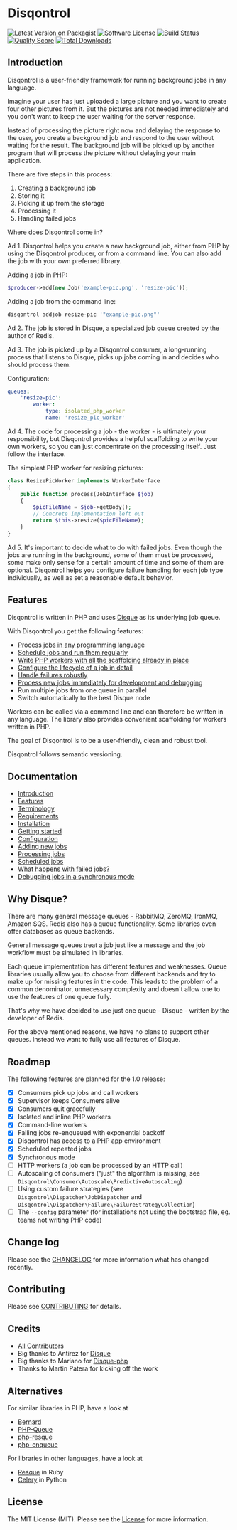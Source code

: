 # Disqontrol

[![Latest Version on Packagist][ico-version]][link-packagist]
[![Software License][ico-license]](LICENSE.md)
[![Build Status][ico-travis]][link-travis]
[![Quality Score][ico-code-quality]][link-code-quality]
[![Total Downloads][ico-downloads]][link-downloads]

## Introduction

Disqontrol is a user-friendly framework for running background jobs in any
language.

Imagine your user has just uploaded a large picture and you want to create four
other pictures from it. But the pictures are not needed immediately and you
don't want to keep the user waiting for the server response.

Instead of processing the picture right now and delaying the response
to the user, you create a background job and respond to the user
without waiting for the result. The background job will be picked up by another
program that will process the picture without delaying your main application.

There are five steps in this process:

1. Creating a background job
2. Storing it
3. Picking it up from the storage
4. Processing it
5. Handling failed jobs

Where does Disqontrol come in?

Ad 1. Disqontrol helps you create a new background job, either from PHP
by using the Disqontrol producer, or from a command line. You can also add
the job with your own preferred library.

Adding a job in PHP:
``` php
$producer->add(new Job('example-pic.png', 'resize-pic'));
```
Adding a job from the command line:
``` bash
disqontrol addjob resize-pic '"example-pic.png"'
```

Ad 2. The job is stored in Disque, a specialized job queue created
by the author of Redis.

Ad 3. The job is picked up by a Disqontrol consumer, a long-running process
that listens to Disque, picks up jobs coming in and decides who should
process them.

Configuration:
``` yaml
queues:
    'resize-pic':
        worker:
            type: isolated_php_worker
            name: 'resize_pic_worker'
```

Ad 4. The code for processing a job - the worker - is ultimately your
responsibility, but Disqontrol provides a helpful scaffolding to write your
own workers, so you can just concentrate on the processing itself. Just follow
the interface.

The simplest PHP worker for resizing pictures:
``` php
class ResizePicWorker implements WorkerInterface
{
    public function process(JobInterface $job)
    {
        $picFileName = $job->getBody();
        // Concrete implementation left out
        return $this->resize($picFileName);
    }
}
```

Ad 5. It's important to decide what to do with failed jobs. Even though
the jobs are running in the background, some of them must be processed, some
make only sense for a certain amount of time and some of them are optional.
Disqontrol helps you configure failure handling for each job type individually,
as well as set a reasonable default behavior.

## Features

Disqontrol is written in PHP and uses [Disque](https://github.com/antirez/disque) as its underlying job queue.

With Disqontrol you get the following features:

- [Process jobs in any programming language](docs/04-ProcessingJobs.md#processing-jobs-in-languages-other-than-php)
- [Schedule jobs and run them regularly](docs/05-SchedulingJobs.md)
- [Write PHP workers with all the scaffolding already in place](docs/04-ProcessingJobs.md#using-php-workers)
- [Configure the lifecycle of a job in detail](docs/02-Configuration.md#queue-defaults)
- [Handle failures robustly](docs/06-FailureHandling.md)
- [Process new jobs immediately for development and debugging](docs/07-Debugging.md)
- Run multiple jobs from one queue in parallel
- Switch automatically to the best Disque node

Workers can be called via a command line and can therefore be written in any
language. The library also provides convenient scaffolding for workers written
in PHP.

The goal of Disqontrol is to be a user-friendly, clean and robust tool.

Disqontrol follows semantic versioning.

## Documentation

- [Introduction](docs/index.md#introduction)
- [Features](docs/index.md#features)
- [Terminology](docs/index.md#terminology)
- [Requirements](docs/01-GettingStarted.md#requirements)
- [Installation](docs/01-GettingStarted.md#installation)
- [Getting started](docs/01-GettingStarted.md#getting-started)
- [Configuration](docs/02-Configuration.md)
- [Adding new jobs](docs/03-AddingJobs.md)
- [Processing jobs](docs/04-ProcessingJobs.md)
- [Scheduled jobs](docs/05-SchedulingJobs.md)
- [What happens with failed jobs?](docs/06-FailureHandling.md)
- [Debugging jobs in a synchronous mode](docs/07-Debugging.md)

## Why Disque?

There are many general message queues - RabbitMQ, ZeroMQ, IronMQ, Amazon SQS.
Redis also has a queue functionality. Some libraries even offer databases as
queue backends.

General message queues treat a job just like a message and the job workflow
must be simulated in libraries.

Each queue implementation has different features and weaknesses. Queue libraries
usually allow you to choose from different backends and try to make up for
missing features in the code. This leads to the problem of a common denominator,
unnecessary complexity and doesn't allow one to use the features of one queue
fully.

That's why we have decided to use just one queue - Disque - written
by the developer of Redis.

For the above mentioned reasons, we have no plans to support other queues.
Instead we want to fully use all features of Disque.

## Roadmap

The following features are planned for the 1.0 release:

- [x] Consumers pick up jobs and call workers
- [x] Supervisor keeps Consumers alive
- [x] Consumers quit gracefully
- [x] Isolated and inline PHP workers
- [x] Command-line workers
- [x] Failing jobs re-enqueued with exponential backoff
- [x] Disqontrol has access to a PHP app environment
- [x] Scheduled repeated jobs
- [x] Synchronous mode
- [ ] HTTP workers (a job can be processed by an HTTP call)
- [ ] Autoscaling of consumers ("just" the algorithm is missing, see
`Disqontrol\Consumer\Autoscale\PredictiveAutoscaling`)
- [ ] Using custom failure strategies (see `Disqontrol\Dispatcher\JobDispatcher`
and `Disqontrol\Dispatcher\Failure\FailureStrategyCollection`)
- [ ] The `--config` parameter (for installations not using the bootstrap file,
eg. teams not writing PHP code)

## Change log

Please see the [CHANGELOG](CHANGELOG.md) for more information what has changed recently.

## Contributing

Please see [CONTRIBUTING](CONTRIBUTING.md) for details.

## Credits

- [All Contributors][link-contributors]
- Big thanks to Antirez for [Disque](https://github.com/antirez/disque)
- Big thanks to Mariano for [Disque-php](https://github.com/mariano/disque-php)
- Thanks to Martin Patera for kicking off the work

## Alternatives

For similar libraries in PHP, have a look at 

- [Bernard](https://bernard.readthedocs.org/)
- [PHP-Queue](https://github.com/CoderKungfu/php-queue)
- [php-resque](https://github.com/chrisboulton/php-resque)
- [php-enqueue](https://github.com/php-enqueue/enqueue-dev)

For libraries in other languages, have a look at

- [Resque](https://github.com/resque/resque) in Ruby
- [Celery](https://celery.readthedocs.org/en/latest/) in Python

## License

The MIT License (MIT). Please see the [License](LICENSE.md) for more information.

[ico-version]: https://img.shields.io/packagist/v/disqontrol/disqontrol.svg?style=flat-square
[ico-license]: https://img.shields.io/badge/license-MIT-brightgreen.svg?style=flat-square
[ico-travis]: https://img.shields.io/travis/disqontrol/disqontrol/master.svg?style=flat-square
[ico-scrutinizer]: https://img.shields.io/scrutinizer/coverage/g/disqontrol/disqontrol.svg?style=flat-square
[ico-code-quality]: https://img.shields.io/scrutinizer/g/disqontrol/disqontrol.svg?style=flat-square
[ico-downloads]: https://img.shields.io/packagist/dt/disqontrol/disqontrol.svg?style=flat-square

[link-packagist]: https://packagist.org/packages/disqontrol/disqontrol
[link-travis]: https://travis-ci.org/disqontrol/disqontrol
[link-scrutinizer]: https://scrutinizer-ci.com/g/disqontrol/disqontrol/code-structure
[link-code-quality]: https://scrutinizer-ci.com/g/disqontrol/disqontrol
[link-downloads]: https://packagist.org/packages/disqontrol/disqontrol
[link-author]: https://github.com/disqontrol
[link-contributors]: ../../contributors
